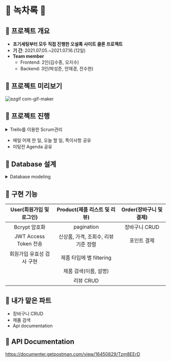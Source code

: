 # 🍵 녹차록 🍵

## 📍 프로젝트 개요
- **초기세팅부터 모두 직접 진행한 오설록 사이트 클론 프로젝트**
- **기 간**: 2021.07.05.~2021.07.16.(12일)
- **Team member**
  - Frontend: 2인(김수종, 오지수)
  - Backend: 3인(박성준, 안재경, 전수현)
  
## 📍 프로젝트 미리보기      

![ezgif com-gif-maker](https://user-images.githubusercontent.com/74139727/126070910-dd2c6151-0245-436d-a2ab-12d2e0653079.gif)

## 📍 프로젝트 진행
<details>
<summary>Trello를 이용한 Scrum관리</summary>
<div markdown="1">       

![](https://images.velog.io/images/anjaekk/post/3bcb6e9b-b876-4447-9fd4-4b36af8a4182/image.png)

</div>
</details>


- 매일 어제 한 일, 오늘 할 일, 특이사항 공유
- 미팅전 Agenda 공유 

## 📍 Database 설계

<details>
<summary>Database modeling</summary>
<div markdown="2">       

![](https://images.velog.io/images/anjaekk/post/47adf0ea-2c4f-48f1-b8cc-d6590b3cc62e/image.png)

</div>
</details>

## 📍 구현 기능
|User(회원가입 및 로그인)|Product(제품 리스트 및 리뷰)|Order(장바구니 및 결제)|
|:-:|:-:|:-:|
|Bcrypt 암호화|pagination|장바구니 CRUD|
|JWT Access Token 전송|신상품, 가격, 조회수, 리뷰 기준 정렬|포인트 결제|
|회원가입 유효성 검사 구현|제품 타입에 별 filtering|
||제품 검색(이름, 설명)|
||리뷰 CRUD||

## 📍 내가 맡은 파트
- 장바구니 CRUD
- 제품 검색
- Api documentation

## 📍 API Documentation
https://documenter.getpostman.com/view/16450829/Tzm8EErD
